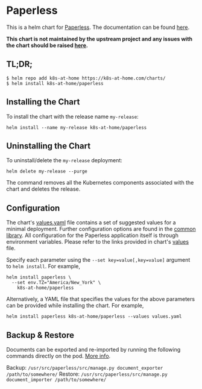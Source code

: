 # Paperless

This is a helm chart for [Paperless](https://github.com/the-paperless-project/paperless). The documentation can be found [here](https://paperless.readthedocs.io/en/latest/index.html).

**This chart is not maintained by the upstream project and any issues with the chart should be raised [here](https://github.com/k8s-at-home/charts/issues/new/choose).**

## TL;DR;

```shell
$ helm repo add k8s-at-home https://k8s-at-home.com/charts/
$ helm install k8s-at-home/paperless
```

## Installing the Chart

To install the chart with the release name `my-release`:

```console
helm install --name my-release k8s-at-home/paperless
```

## Uninstalling the Chart

To uninstall/delete the `my-release` deployment:

```console
helm delete my-release --purge
```
The command removes all the Kubernetes components associated with the chart and deletes the release.

## Configuration
The chart's [values.yaml](https://github.com/k8s-at-home/charts/blob/master/charts/paperless/values.yaml) file contains a set of suggested values for a minimal deployment. Further configuration options are found in the [common library](https://github.com/k8s-at-home/charts/blob/master/charts/common/values.yaml). All configuration for the Paperless application itself is through environment variables. Please refer to the links provided in chart's [values](https://github.com/k8s-at-home/charts/blob/master/charts/paperless/values.yaml) file.


Specify each parameter using the `--set key=value[,key=value]` argument to `helm install`. For example,
```console
helm install paperless \
  --set env.TZ="America/New_York" \
    k8s-at-home/paperless
```
Alternatively, a YAML file that specifies the values for the above parameters can be provided while installing the chart. For example,
```console
helm install paperless k8s-at-home/paperless --values values.yaml
```

## Backup & Restore
Documents can be exported and re-imported by running the following commands directly on the pod. [More info](https://paperless.readthedocs.io/en/latest/migrating.html).

Backup: `/usr/src/paperless/src/manage.py document_exporter /path/to/somewhere/`
Restore: `/usr/src/paperless/src/manage.py document_importer /path/to/somewhere/`
